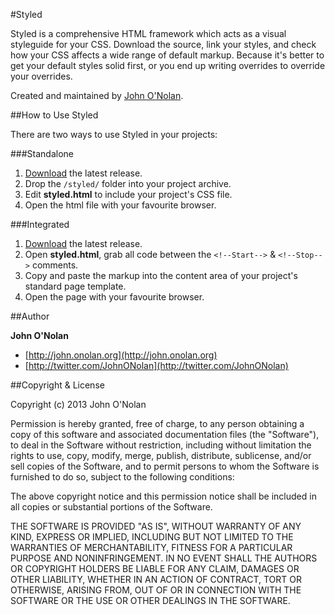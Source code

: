 #Styled

Styled is a comprehensive HTML framework which acts as a visual styleguide for your CSS. Download the source, link your styles, and check how your CSS affects a wide range of default markup. Because it's better to get your default styles solid first, or you end up writing overrides to override your overrides.

Created and maintained by [John O'Nolan](http://twitter.com/JohnONolan).

##How to Use Styled

There are two ways to use Styled in your projects:

###Standalone

1. [Download](https://github.com/JohnONolan/Styled/zipball/master) the latest release.
2. Drop the `/styled/` folder into your project archive.
3. Edit **styled.html** to include your project's CSS file.
4. Open the html file with your favourite browser.

###Integrated

1. [Download](https://github.com/JohnONolan/Styled/zipball/master) the latest release.
2. Open **styled.html**, grab all code between the `<!--Start-->` & `<!--Stop-->` comments.
3. Copy and paste the markup into the content area of your project's standard page template.
4. Open the page with your favourite browser.

##Author

**John O'Nolan**

* [http://john.onolan.org](http://john.onolan.org)
* [http://twitter.com/JohnONolan](http://twitter.com/JohnONolan)

##Copyright & License

Copyright (c) 2013 John O'Nolan

Permission is hereby granted, free of charge, to any person obtaining a copy of this software and associated documentation files (the "Software"), to deal in the Software without restriction, including without limitation the rights to use, copy, modify, merge, publish, distribute, sublicense, and/or sell copies of the Software, and to permit persons to whom the Software is furnished to do so, subject to the following conditions:

The above copyright notice and this permission notice shall be included in all copies or substantial portions of the Software.

THE SOFTWARE IS PROVIDED "AS IS", WITHOUT WARRANTY OF ANY KIND, EXPRESS OR IMPLIED, INCLUDING BUT NOT LIMITED TO THE WARRANTIES OF MERCHANTABILITY, FITNESS FOR A PARTICULAR PURPOSE AND NONINFRINGEMENT. IN NO EVENT SHALL THE AUTHORS OR COPYRIGHT HOLDERS BE LIABLE FOR ANY CLAIM, DAMAGES OR OTHER LIABILITY, WHETHER IN AN ACTION OF CONTRACT, TORT OR OTHERWISE, ARISING FROM, OUT OF OR IN CONNECTION WITH THE SOFTWARE OR THE USE OR OTHER DEALINGS IN THE SOFTWARE.